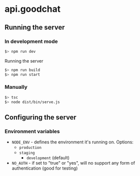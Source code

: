 # api.goodchat

## Running the server 

### In development mode

```bash
$> npm run dev
```

Running the server

```bash
$> npm run build
$> npm run start
```

### Manually

```bash
$> tsc
$> node dist/bin/serve.js
```

## Configuring the server

### Environment variables

* `NODE_ENV`  - defines the environment it's running on. Options:
	* `production` 
	* `staging`
        * `development` (default)
* `NO_AUTH` - if set to "true" or "yes", will no support any form of authentication (good for testing)

